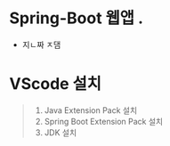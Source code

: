 # Spring-Boot 웹앱 . 
- 지ㄴ짜 ㅈ댐
# VScode 설치
> 1. Java Extension Pack 설치
> 2. Spring Boot Extension Pack 설치
> 3. JDK 설치 
